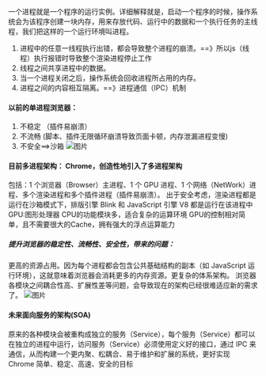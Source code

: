 一个进程就是一个程序的运行实例。详细解释就是，启动一个程序的时候，操作系统会为该程序创建一块内存，用来存放代码、运行中的数据和一个执行任务的主线程，我们把这样的一个运行环境叫进程。
1. 进程中的任意一线程执行出错，都会导致整个进程的崩溃。==》所以js（线程）执行报错时导致整个渲染进程停止工作
2. 线程之间共享进程中的数据。
3. 当一个进程关闭之后，操作系统会回收进程所占用的内存。
4. 进程之间的内容相互隔离。==》进程通信（IPC）机制

#### 以前的单进程浏览器：
1. 不稳定 （插件易崩溃）
2. 不流畅 (脚本、插件无限循环崩溃导致页面卡顿，内存泄漏进程变慢)
3. 不安全==>沙箱
![图片](https://user-images.githubusercontent.com/31262456/145162067-7fedb0e6-5e7f-4cce-bfdc-e9b47cacaf59.png)


#### 目前多进程架构： Chrome，创造性地引入了多进程架构
包括：1 个浏览器（Browser）主进程、1 个 GPU 进程、1 个网络（NetWork）进程、多个渲染进程和多个插件进程（插件易崩溃）。
出于安全考虑，渲染进程都是运行在沙箱模式下，排版引擎 Blink 和 JavaScript 引擎 V8 都是运行在该进程中
GPU:图形处理器
CPU的功能模块多，适合复杂的运算环境
GPU的控制相对简单，且不需要很大的Cache，拥有强大的浮点运算能力

##### 提升浏览器的稳定性、流畅性、安全性，带来的问题：
更高的资源占用。因为每个进程都会包含公共基础结构的副本（如 JavaScript 运行环境），这就意味着浏览器会消耗更多的内存资源。更复杂的体系架构。
浏览器各模块之间耦合性高、扩展性差等问题，会导致现在的架构已经很难适应新的需求了。
![图片](https://user-images.githubusercontent.com/31262456/145162257-6a2fcc07-6253-4d3e-9a96-b8c7acce22f5.png)


#### 未来面向服务的架构(SOA)
原来的各种模块会被重构成独立的服务（Service），每个服务（Service）都可以在独立的进程中运行，访问服务（Service）必须使用定义好的接口，通过 IPC 来通信，从而构建一个更内聚、松耦合、易于维护和扩展的系统，更好实现 Chrome 简单、稳定、高速、安全的目标
